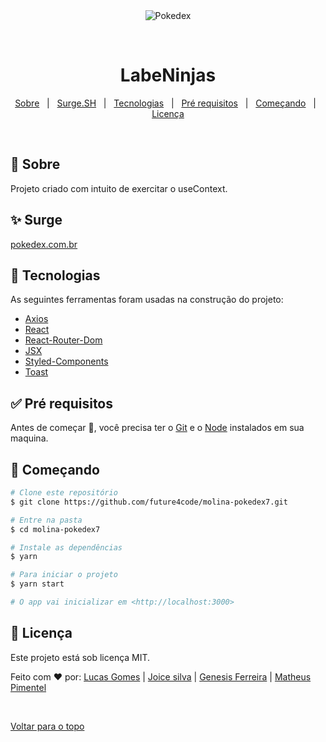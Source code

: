 <div align="center" id="top"> 
  <img src="https://i.imgur.com/altYa0m.png" alt="Pokedex" />

  &#xa0;

  <!-- <a href="https://labecommercetemplate.netlify.com">Demo</a> -->
</div>

<h1 align="center">LabeNinjas</h1>

<!-- Status -->

<!-- <h4 align="center"> 
	🚧  Labe Commerce Template 🚀 Em construção...  🚧
</h4> 

<hr> -->

<p align="center">
  <a href="#dart-sobre">Sobre</a> &#xa0; | &#xa0; 
  <a href="#sparkles-surge">Surge.SH</a> &#xa0; | &#xa0;
  <a href="#rocket-tecnologias">Tecnologias</a> &#xa0; | &#xa0;
  <a href="#white_check_mark-pré-requesitos">Pré requisitos</a> &#xa0; | &#xa0;
  <a href="#checkered_flag-começando">Começando</a> &#xa0; | &#xa0;
  <a href="#memo-licença">Licença</a>
</p>

<br>

## :dart: Sobre ##

Projeto criado com intuito de exercitar o useContext.

## :sparkles: Surge ##

<a href="https://successful-action.surge.sh/" target="_blank">pokedex.com.br</a>

## :rocket: Tecnologias ##

As seguintes ferramentas foram usadas na construção do projeto:

- [Axios](https://github.com/axios/axios)
- [React](https://pt-br.reactjs.org/)
- [React-Router-Dom](https://reactrouter.com/web/guides/quick-start)
- [JSX](https://pt-br.reactjs.org/docs/introducing-jsx.html)
- [Styled-Components](https://styled-components.com/)
- [Toast](https://react-hot-toast.com/)

## :white_check_mark: Pré requisitos ##

Antes de começar :checkered_flag:, você precisa ter o [Git](https://git-scm.com) e o [Node](https://nodejs.org/en/) instalados em sua maquina.

## :checkered_flag: Começando ##

```bash
# Clone este repositório
$ git clone https://github.com/future4code/molina-pokedex7.git

# Entre na pasta
$ cd molina-pokedex7

# Instale as dependências
$ yarn

# Para iniciar o projeto
$ yarn start

# O app vai inicializar em <http://localhost:3000>
```

## :memo: Licença ##

Este projeto está sob licença MIT.


Feito com :heart: por:
<a href="https://github.com/lucasgomesoficial" target="_blank">Lucas Gomes</a> | 
<a href="https://github.com/Joice-silva" target="_blank">Joice silva</a> | 
<a href="https://github.com/genesisferreira" target="_blank">Genesis Ferreira</a> | 
<a href="https://github.com/matheuspimentel1795" target="_blank">Matheus Pimentel</a>

&#xa0;

<a href="#top">Voltar para o topo</a>
